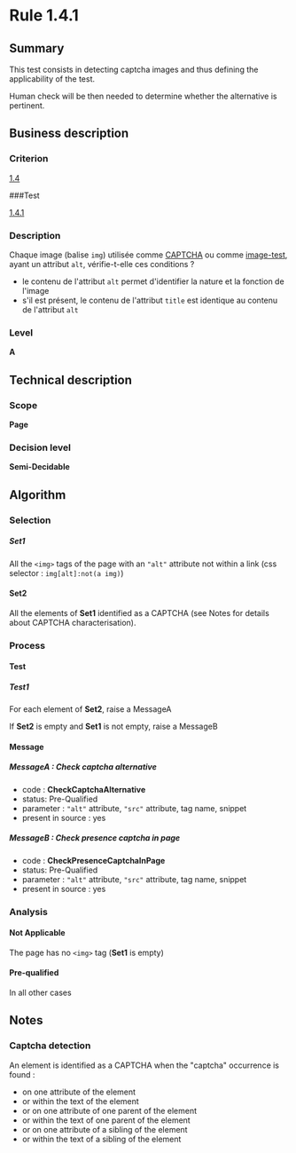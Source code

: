 # Rule 1.4.1

## Summary

This test consists in detecting captcha images and thus defining the applicability of the test.

Human check will be then needed to determine whether the alternative is pertinent.

## Business description

### Criterion

[1.4](http://references.modernisation.gouv.fr/referentiel-technique-0#crit-1-4)

###Test

[1.4.1](http://references.modernisation.gouv.fr/referentiel-technique-0#test-1-4-1)

### Description

Chaque image (balise `img`) utilis&eacute;e comme <a href="http://references.modernisation.gouv.fr/referentiel-technique-0#mcaptcha">CAPTCHA</a> ou comme <a href="http://references.modernisation.gouv.fr/referentiel-technique-0#mimgTest">image-test</a>, ayant un attribut `alt`, v&eacute;rifie-t-elle ces conditions ? 
 
 * le contenu de l'attribut `alt` permet d'identifier la nature et la fonction de l'image 
 * s'il est pr&eacute;sent, le contenu de l'attribut `title` est identique au contenu de l'attribut `alt` 


### Level

**A**

## Technical description

### Scope

**Page**

### Decision level

**Semi-Decidable**

## Algorithm

### Selection

##### Set1

All the `<img>` tags of the page with an `"alt"` attribute not within a link  (css selector : `img[alt]:not(a img)`)

#### Set2

All the elements of **Set1** identified as a CAPTCHA (see Notes for details about CAPTCHA characterisation).

### Process

#### Test

##### Test1

For each element of **Set2**, raise a MessageA

If **Set2** is empty and **Set1** is not empty, raise a MessageB

#### Message

##### MessageA : Check captcha alternative

-    code : **CheckCaptchaAlternative** 
-    status: Pre-Qualified
-    parameter : `"alt"` attribute, `"src"` attribute, tag name, snippet
-    present in source : yes

##### MessageB : Check presence captcha in page

-    code : **CheckPresenceCaptchaInPage** 
-    status: Pre-Qualified
-    parameter : `"alt"` attribute, `"src"` attribute, tag name, snippet
-    present in source : yes

### Analysis

#### Not Applicable

The page has no `<img>` tag (**Set1** is empty)

#### Pre-qualified

In all other cases

## Notes

### Captcha detection

An element is identified as a CAPTCHA when the "captcha" occurrence is found :

- on one attribute of the element
- or within the text of the element
- or on one attribute of one parent of the element
- or within the text of one parent of the element
- or on one attribute of a sibling of the element
- or within the text of a sibling of the element
